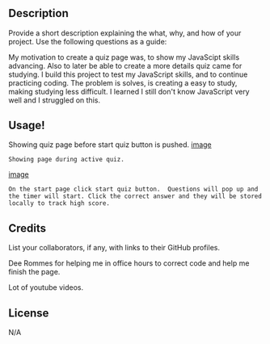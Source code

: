 
# <Module4>

## Description

Provide a short description explaining the what, why, and how of your project. Use the following questions as a guide:

My motivation to create a quiz page was, to show my JavaScipt skills advancing. Also to later be able to create a more details quiz came for studying.
I build this project to test my JavaScript skills, and to continue practicing coding.
The problem is solves, is creating a easy to study, making studying less difficult.
I learned I still don't know JavaScript very well and I struggled on this. 



## Usage!
    
  Showing quiz page before start quiz button is pushed. 
 [image](https://user-images.githubusercontent.com/123092979/223319855-8e7d561e-5d34-4847-8601-a0b1493517ed.png)

    Showing page during active quiz.
 [image](https://user-images.githubusercontent.com/123092979/223320060-02bc3e79-71bf-4b2b-b0d8-23665598f03d.png)
    
    On the start page click start quiz button.  Questions will pop up and the timer will start. Click the correct answer and they will be stored locally to track high score.


## Credits

List your collaborators, if any, with links to their GitHub profiles.
    
Dee Rommes for helping me in office hours to correct code and help me finish the page.
    
Lot of youtube videos.

## License

N/A



